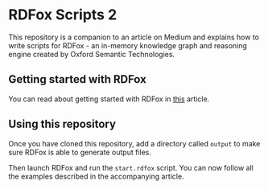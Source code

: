 # RDFox Scripts 2
This repository is a companion to an article on Medium and explains how to write scripts for RDFox - an in-memory knowledge graph and reasoning engine created by Oxford Semantic Technologies.

## Getting started with RDFox
You can read about getting started with RDFox in [this](https://medium.com/oxford-semantic-technologies/getting-started-with-rdfox-79adbbfa86b1) article.

## Using this repository
Once you have cloned this repository, add a directory called `output` to make sure RDFox is able to generate output files. 

Then launch RDFox and run the `start.rdfox` script. You can now follow all the examples described in the accompanying article.